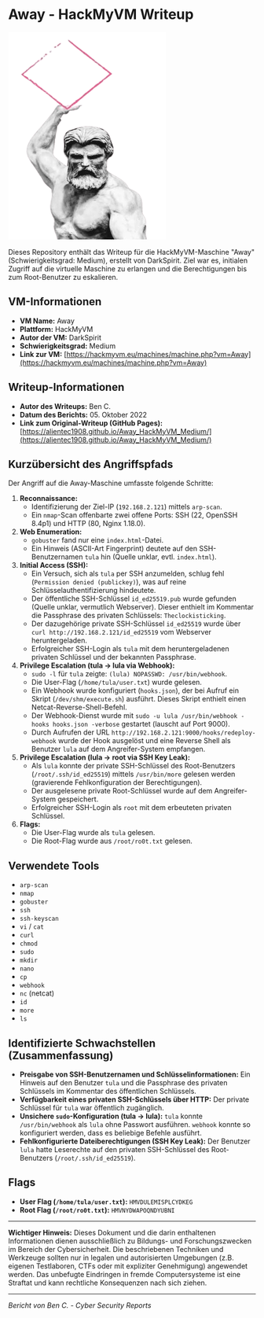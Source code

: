 # Away - HackMyVM Writeup

![Away VM Icon](Away.png)

Dieses Repository enthält das Writeup für die HackMyVM-Maschine "Away" (Schwierigkeitsgrad: Medium), erstellt von DarkSpirit. Ziel war es, initialen Zugriff auf die virtuelle Maschine zu erlangen und die Berechtigungen bis zum Root-Benutzer zu eskalieren.

## VM-Informationen

*   **VM Name:** Away
*   **Plattform:** HackMyVM
*   **Autor der VM:** DarkSpirit
*   **Schwierigkeitsgrad:** Medium
*   **Link zur VM:** [https://hackmyvm.eu/machines/machine.php?vm=Away](https://hackmyvm.eu/machines/machine.php?vm=Away)

## Writeup-Informationen

*   **Autor des Writeups:** Ben C.
*   **Datum des Berichts:** 05. Oktober 2022
*   **Link zum Original-Writeup (GitHub Pages):** [https://alientec1908.github.io/Away_HackMyVM_Medium/](https://alientec1908.github.io/Away_HackMyVM_Medium/)

## Kurzübersicht des Angriffspfads

Der Angriff auf die Away-Maschine umfasste folgende Schritte:

1.  **Reconnaissance:**
    *   Identifizierung der Ziel-IP (`192.168.2.121`) mittels `arp-scan`.
    *   Ein `nmap`-Scan offenbarte zwei offene Ports: SSH (22, OpenSSH 8.4p1) und HTTP (80, Nginx 1.18.0).
2.  **Web Enumeration:**
    *   `gobuster` fand nur eine `index.html`-Datei.
    *   Ein Hinweis (ASCII-Art Fingerprint) deutete auf den SSH-Benutzernamen `tula` hin (Quelle unklar, evtl. `index.html`).
3.  **Initial Access (SSH):**
    *   Ein Versuch, sich als `tula` per SSH anzumelden, schlug fehl (`Permission denied (publickey)`), was auf reine Schlüsselauthentifizierung hindeutete.
    *   Der öffentliche SSH-Schlüssel `id_ed25519.pub` wurde gefunden (Quelle unklar, vermutlich Webserver). Dieser enthielt im Kommentar die Passphrase des privaten Schlüssels: `Theclockisticking`.
    *   Der dazugehörige private SSH-Schlüssel `id_ed25519` wurde über `curl http://192.168.2.121/id_ed25519` vom Webserver heruntergeladen.
    *   Erfolgreicher SSH-Login als `tula` mit dem heruntergeladenen privaten Schlüssel und der bekannten Passphrase.
4.  **Privilege Escalation (tula -> lula via Webhook):**
    *   `sudo -l` für `tula` zeigte: `(lula) NOPASSWD: /usr/bin/webhook`.
    *   Die User-Flag (`/home/tula/user.txt`) wurde gelesen.
    *   Ein Webhook wurde konfiguriert (`hooks.json`), der bei Aufruf ein Skript (`/dev/shm/execute.sh`) ausführt. Dieses Skript enthielt einen Netcat-Reverse-Shell-Befehl.
    *   Der Webhook-Dienst wurde mit `sudo -u lula /usr/bin/webhook -hooks hooks.json -verbose` gestartet (lauscht auf Port 9000).
    *   Durch Aufrufen der URL `http://192.168.2.121:9000/hooks/redeploy-webhook` wurde der Hook ausgelöst und eine Reverse Shell als Benutzer `lula` auf dem Angreifer-System empfangen.
5.  **Privilege Escalation (lula -> root via SSH Key Leak):**
    *   Als `lula` konnte der private SSH-Schlüssel des Root-Benutzers (`/root/.ssh/id_ed25519`) mittels `/usr/bin/more` gelesen werden (gravierende Fehlkonfiguration der Berechtigungen).
    *   Der ausgelesene private Root-Schlüssel wurde auf dem Angreifer-System gespeichert.
    *   Erfolgreicher SSH-Login als `root` mit dem erbeuteten privaten Schlüssel.
6.  **Flags:**
    *   Die User-Flag wurde als `tula` gelesen.
    *   Die Root-Flag wurde aus `/root/ro0t.txt` gelesen.

## Verwendete Tools

*   `arp-scan`
*   `nmap`
*   `gobuster`
*   `ssh`
*   `ssh-keyscan`
*   `vi` / `cat`
*   `curl`
*   `chmod`
*   `sudo`
*   `mkdir`
*   `nano`
*   `cp`
*   `webhook`
*   `nc` (netcat)
*   `id`
*   `more`
*   `ls`

## Identifizierte Schwachstellen (Zusammenfassung)

*   **Preisgabe von SSH-Benutzernamen und Schlüsselinformationen:** Ein Hinweis auf den Benutzer `tula` und die Passphrase des privaten Schlüssels im Kommentar des öffentlichen Schlüssels.
*   **Verfügbarkeit eines privaten SSH-Schlüssels über HTTP:** Der private Schlüssel für `tula` war öffentlich zugänglich.
*   **Unsichere `sudo`-Konfiguration (tula -> lula):** `tula` konnte `/usr/bin/webhook` als `lula` ohne Passwort ausführen. `webhook` konnte so konfiguriert werden, dass es beliebige Befehle ausführt.
*   **Fehlkonfigurierte Dateiberechtigungen (SSH Key Leak):** Der Benutzer `lula` hatte Leserechte auf den privaten SSH-Schlüssel des Root-Benutzers (`/root/.ssh/id_ed25519`).

## Flags

*   **User Flag (`/home/tula/user.txt`):** `HMVDULEMISPLCYDKEG`
*   **Root Flag (`/root/ro0t.txt`):** `HMVNYDWAPOQNDYUBNI`

---

**Wichtiger Hinweis:** Dieses Dokument und die darin enthaltenen Informationen dienen ausschließlich zu Bildungs- und Forschungszwecken im Bereich der Cybersicherheit. Die beschriebenen Techniken und Werkzeuge sollten nur in legalen und autorisierten Umgebungen (z.B. eigenen Testlaboren, CTFs oder mit expliziter Genehmigung) angewendet werden. Das unbefugte Eindringen in fremde Computersysteme ist eine Straftat und kann rechtliche Konsequenzen nach sich ziehen.

---
*Bericht von Ben C. - Cyber Security Reports*
